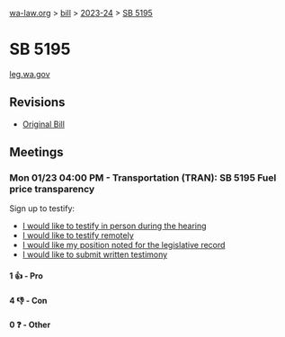 [wa-law.org](/) > [bill](/bill/) > [2023-24](/bill/2023-24/) > [SB 5195](/bill/2023-24/sb/5195/)

# SB 5195
[leg.wa.gov](https://app.leg.wa.gov/billsummary?BillNumber=5195&Year=2023&Initiative=false)

## Revisions
* [Original Bill](1/)

## Meetings
### Mon 01/23 04:00 PM - Transportation (TRAN): SB 5195 Fuel price transparency
Sign up to testify:
* [I would like to testify in person during the hearing](https://app.leg.wa.gov/csi/Testifier/Add?chamber=House&mId=30468&aId=149673&caId=20517&tId=1)
* [I would like to testify remotely](https://app.leg.wa.gov/csi/Testifier/Add?chamber=House&mId=30468&aId=149673&caId=20517&tId=2)
* [I would like my position noted for the legislative record](https://app.leg.wa.gov/csi/Testifier/Add?chamber=House&mId=30468&aId=149673&caId=20517&tId=3)
* [I would like to submit written testimony](https://app.leg.wa.gov/csi/Testifier/Add?chamber=House&mId=30468&aId=149673&caId=20517&tId=4)

#### 1 👍 - Pro

#### 4 👎 - Con

#### 0 ❓ - Other
